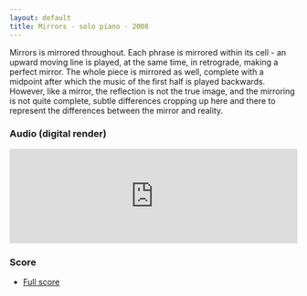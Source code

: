 ```yaml
---
layout: default
title: Mirrors - solo piano - 2008
---
```


Mirrors is mirrored throughout. Each phrase is mirrored within its cell - an upward moving line is played, at the same time, in retrograde, making a perfect mirror. The whole piece is mirrored as well, complete with a midpoint after which the music of the first half is played backwards. However, like a mirror, the reflection is not the true image, and the mirroring is not quite complete, subtle differences cropping up here and there to represent the differences between the mirror and reality.

### Audio (digital render)

<iframe width="100%" height="166" scrolling="no" frameborder="no" src="https://w.soundcloud.com/player/?url=https%3A//api.soundcloud.com/tracks/307286186&amp;color=ff5500&amp;auto_play=false&amp;hide_related=false&amp;show_comments=true&amp;show_user=true&amp;show_reposts=false"></iframe>

### Score

* [Full score](/sounds/solo/mirrors/Mirrors.pdf)

